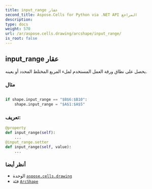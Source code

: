 ```yaml
---
title: input_range عقار
second_title: Aspose.Cells for Python via .NET API المراجع
description:
type: docs
weight: 570
url: /ar/aspose.cells.drawing/arcshape/input_range/
is_root: false
---
```

##  input_range عقار

يحصل على نطاق ورقة العمل المستخدم لملء المربع المختلط المحدد أو يعينه.

###  مثال

```python

if shape.input_range == "$B$6:$B10":
    shape.input_range = "$A$1:$A$5"

```
###  تعريف:
```python
@property
def input_range(self):
    ...
@input_range.setter
def input_range(self, value):
    ...
```

###  أنظر أيضا
* الوحدة [`aspose.cells.drawing`](../../)
* فئة [`ArcShape`](/cells/python-net/ar/aspose.cells.drawing/arcshape)
